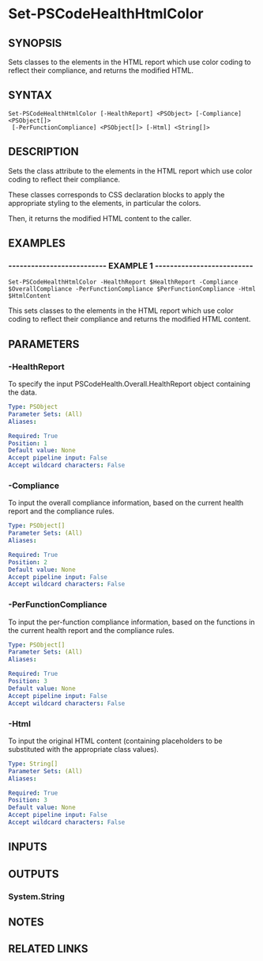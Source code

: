 # Set-PSCodeHealthHtmlColor

## SYNOPSIS
Sets classes to the elements in the HTML report which use color coding to reflect their compliance, and returns the modified HTML.

## SYNTAX

```
Set-PSCodeHealthHtmlColor [-HealthReport] <PSObject> [-Compliance] <PSObject[]>
 [-PerFunctionCompliance] <PSObject[]> [-Html] <String[]>
```

## DESCRIPTION
Sets the class attribute to the elements in the HTML report which use color coding to reflect their compliance.
 
These classes corresponds to CSS declaration blocks to apply the appropriate styling to the elements, in particular the colors.
 
Then, it returns the modified HTML content to the caller.

## EXAMPLES

### -------------------------- EXAMPLE 1 --------------------------
```
Set-PSCodeHealthHtmlColor -HealthReport $HealthReport -Compliance $OverallCompliance -PerFunctionCompliance $PerFunctionCompliance -Html $HtmlContent
```

This sets classes to the elements in the HTML report which use color coding to reflect their compliance and returns the modified HTML content.

## PARAMETERS

### -HealthReport
To specify the input PSCodeHealth.Overall.HealthReport object containing the data.

```yaml
Type: PSObject
Parameter Sets: (All)
Aliases: 

Required: True
Position: 1
Default value: None
Accept pipeline input: False
Accept wildcard characters: False
```

### -Compliance
To input the overall compliance information, based on the current health report and the compliance rules.

```yaml
Type: PSObject[]
Parameter Sets: (All)
Aliases: 

Required: True
Position: 2
Default value: None
Accept pipeline input: False
Accept wildcard characters: False
```

### -PerFunctionCompliance
To input the per-function compliance information, based on the functions in the current health report and the compliance rules.

```yaml
Type: PSObject[]
Parameter Sets: (All)
Aliases: 

Required: True
Position: 3
Default value: None
Accept pipeline input: False
Accept wildcard characters: False
```

### -Html
To input the original HTML content (containing placeholders to be substituted with the appropriate class values).

```yaml
Type: String[]
Parameter Sets: (All)
Aliases: 

Required: True
Position: 3
Default value: None
Accept pipeline input: False
Accept wildcard characters: False
```

## INPUTS

## OUTPUTS

### System.String

## NOTES

## RELATED LINKS

